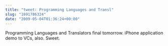 ```yaml
---
title: "tweet: Programming Languages and Transl"
slug: "1691786324"
date: "2009-05-04T01:36:24+00:00"
---
```

Programming Languages and Translators final tomorrow. iPhone application demo to VCs, also. Sweet.